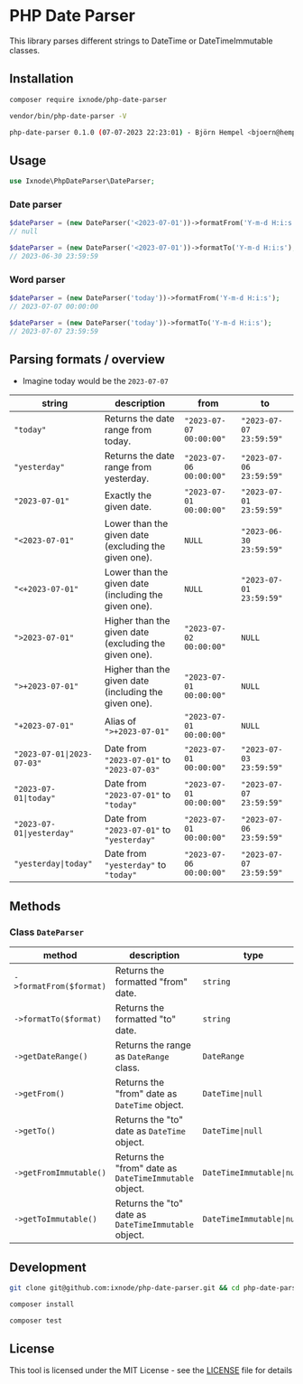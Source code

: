 # PHP Date Parser

This library parses different strings to DateTime or DateTimeImmutable classes.

## Installation

```bash
composer require ixnode/php-date-parser
```

```bash
vendor/bin/php-date-parser -V
```

```bash
php-date-parser 0.1.0 (07-07-2023 22:23:01) - Björn Hempel <bjoern@hempel.li>
```

## Usage

```php
use Ixnode\PhpDateParser\DateParser;
```

### Date parser

```php
$dateParser = (new DateParser('<2023-07-01'))->formatFrom('Y-m-d H:i:s');
// null

$dateParser = (new DateParser('<2023-07-01'))->formatTo('Y-m-d H:i:s');
// 2023-06-30 23:59:59
```

### Word parser

```php
$dateParser = (new DateParser('today'))->formatFrom('Y-m-d H:i:s');
// 2023-07-07 00:00:00

$dateParser = (new DateParser('today'))->formatTo('Y-m-d H:i:s');
// 2023-07-07 23:59:59
```

## Parsing formats / overview

*  Imagine today would be the `2023-07-07`

| string                                  | description                                           | from                                 | to                                   |
|-----------------------------------------|-------------------------------------------------------|--------------------------------------|--------------------------------------|
| <nobr>`"today"`</nobr>                  | Returns the date range from today.                    | <nobr>`"2023-07-07 00:00:00"`</nobr> | <nobr>`"2023-07-07 23:59:59"`</nobr> |
| <nobr>`"yesterday"`</nobr>              | Returns the date range from yesterday.                | <nobr>`"2023-07-06 00:00:00"`</nobr> | <nobr>`"2023-07-06 23:59:59"`</nobr> |
| <nobr>`"2023-07-01"`</nobr>             | Exactly the given date.                               | <nobr>`"2023-07-01 00:00:00"`</nobr> | <nobr>`"2023-07-01 23:59:59"`</nobr> |
| <nobr>`"<2023-07-01"`</nobr>            | Lower than the given date (excluding the given one).  | <nobr>`NULL`</nobr>                  | <nobr>`"2023-06-30 23:59:59"`</nobr> |
| <nobr>`"<+2023-07-01"`</nobr>           | Lower than the given date (including the given one).  | <nobr>`NULL`</nobr>                  | <nobr>`"2023-07-01 23:59:59"`</nobr> |
| <nobr>`">2023-07-01"`</nobr>            | Higher than the given date (excluding the given one). | <nobr>`"2023-07-02 00:00:00"`</nobr> | <nobr>`NULL`</nobr>                  |
| <nobr>`">+2023-07-01"`</nobr>           | Higher than the given date (including the given one). | <nobr>`"2023-07-01 00:00:00"`</nobr> | <nobr>`NULL`</nobr>                  |
| <nobr>`"+2023-07-01"`</nobr>            | Alias of `">+2023-07-01"`                             | <nobr>`"2023-07-01 00:00:00"`</nobr> | <nobr>`NULL`</nobr>                  |
| <nobr>`"2023-07-01\|2023-07-03"`</nobr> | Date from `"2023-07-01"` to `"2023-07-03"`            | <nobr>`"2023-07-01 00:00:00"`</nobr> | <nobr>`"2023-07-03 23:59:59"`</nobr> |
| <nobr>`"2023-07-01\|today"`</nobr>      | Date from `"2023-07-01"` to `"today"`                 | <nobr>`"2023-07-01 00:00:00"`</nobr> | <nobr>`"2023-07-07 23:59:59"`</nobr> |
| <nobr>`"2023-07-01\|yesterday"`</nobr>  | Date from `"2023-07-01"` to `"yesterday"`             | <nobr>`"2023-07-01 00:00:00"`</nobr> | <nobr>`"2023-07-06 23:59:59"`</nobr> |
| <nobr>`"yesterday\|today"`</nobr>       | Date from `"yesterday"` to `"today"`                  | <nobr>`"2023-07-06 00:00:00"`</nobr> | <nobr>`"2023-07-07 23:59:59"`</nobr> |

## Methods

### Class `DateParser`

| method                               | description                                            | type                      |
|--------------------------------------|--------------------------------------------------------|---------------------------|
| <nobr>`->formatFrom($format)`</nobr> | Returns the formatted "from" date.                     | `string`                  |
| <nobr>`->formatTo($format)`</nobr>   | Returns the formatted "to" date.                       | `string`                  |
| <nobr>`->getDateRange()`</nobr>      | Returns the range as `DateRange` class.                | `DateRange`               |
| <nobr>`->getFrom()`</nobr>           | Returns the "from" date as `DateTime` object.          | `DateTime\|null`          |
| <nobr>`->getTo()`</nobr>             | Returns the "to" date as `DateTime` object.            | `DateTime\|null`          |
| <nobr>`->getFromImmutable()`</nobr>  | Returns the "from" date as `DateTimeImmutable` object. | `DateTimeImmutable\|null` |
| <nobr>`->getToImmutable()`</nobr>    | Returns the "to" date as `DateTimeImmutable` object.   | `DateTimeImmutable\|null` |

## Development

```bash
git clone git@github.com:ixnode/php-date-parser.git && cd php-date-parser
```

```bash
composer install
```

```bash
composer test
```

## License

This tool is licensed under the MIT License - see the [LICENSE](/LICENSE) file for details
